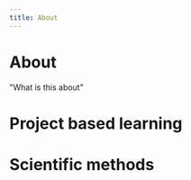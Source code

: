 ```yaml
---
title: About
---
```


# About
"What is this about"

# Project based learning

# Scientific methods

